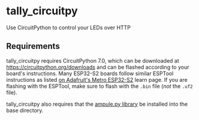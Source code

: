 # tally_circuitpy

Use CircuitPython to control your LEDs over HTTP

## Requirements

tally_circuitpy requires CircuitPython 7.0, which can be downloaded at
https://circuitpython.org/downloads and can be flashed according to your
board's instructions. Many ESP32-S2 boards follow similar ESPTool instructions as listed
[on Adafruit's Metro ESP32-S2](https://learn.adafruit.com/adafruit-metro-esp32-s2/rom-bootloader)
learn page. If you are flashing with the ESPTool, make sure to flash with the
`.bin` file (_not_ the `.uf2` file).

tally_circuitpy also requires that the
[ampule.py library](https://github.com/deckerego/ampule)
be installed into the base directory.
